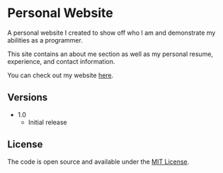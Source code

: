 # Personal Website 

A personal website I created to show off who I am and demonstrate my abilities as a programmer. 

This site contains an about me section as well as my personal resume, experience, and contact information. 

You can check out my website [here](https://kierstenmikulsky.info/).

## Versions
* 1.0
  * Initial release

## License

The code is open source and available under the [MIT License](LICENSE.md).
